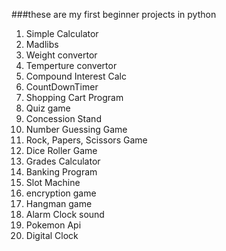 ###these are my first beginner projects in python
1. Simple Calculator
2. Madlibs
3. Weight convertor
4. Temperture convertor
5. Compound Interest Calc
6. CountDownTimer
7. Shopping Cart Program
8. Quiz game
9. Concession Stand
10. Number Guessing Game
11. Rock, Papers, Scissors Game
12. Dice Roller Game
13. Grades Calculator
14. Banking Program
15. Slot Machine
16. encryption game
17. Hangman game
18. Alarm Clock sound
19. Pokemon Api
20. Digital Clock 